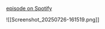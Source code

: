 [episode on Spotify](https://open.spotify.com/episode/5DnFpLa4a70wgt6pAEbPwY?si=rvcDLegbRMiKWtrrSR3Q_g)

![[Screenshot_20250726-161519.png]]
